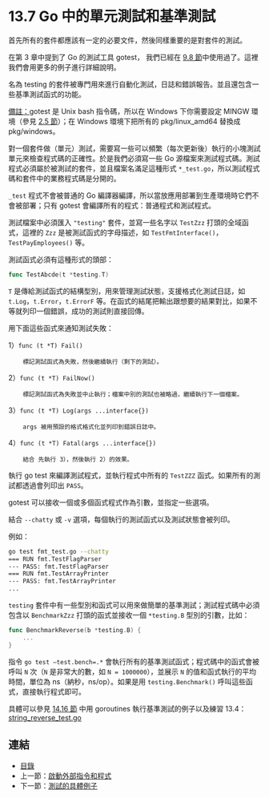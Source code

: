 # 13.7 Go 中的單元測試和基準測試

首先所有的套件都應該有一定的必要文件，然後同樣重要的是對套件的測試。

在第 3 章中提到了 Go 的測試工具 gotest， 我們已經在 [9.8 節](09.8.md)中使用過了。這裡我們會用更多的例子進行詳細說明。

名為 testing 的套件被專門用來進行自動化測試，日誌和錯誤報告。並且還包含一些基準測試函式的功能。

<u>備註：</u>gotest 是 Unix bash 指令碼，所以在 Windows 下你需要設定 MINGW 環境（參見 [2.5 節](02.5.md)）；在 Windows 環境下把所有的 pkg/linux_amd64 替換成 pkg/windows。

對一個套件做（單元）測試，需要寫一些可以頻繁（每次更新後）執行的小塊測試單元來檢查程式碼的正確性。於是我們必須寫一些 Go 源檔案來測試程式碼。測試程式必須屬於被測試的套件，並且檔案名滿足這種形式 `*_test.go`，所以測試程式碼和套件中的業務程式碼是分開的。

`_test` 程式不會被普通的 Go 編譯器編譯，所以當放應用部署到生產環境時它們不會被部署；只有 gotest 會編譯所有的程式：普通程式和測試程式。

測試檔案中必須匯入 `"testing"` 套件，並寫一些名字以 `TestZzz` 打頭的全域函式，這裡的 `Zzz` 是被測試函式的字母描述，如 `TestFmtInterface()`，`TestPayEmployees()` 等。

測試函式必須有這種形式的頭部：

```go
func TestAbcde(t *testing.T)
```

`T` 是傳給測試函式的結構型別，用來管理測試狀態，支援格式化測試日誌，如 `t.Log`，`t.Error`，`t.ErrorF` 等。在函式的結尾把輸出跟想要的結果對比，如果不等就列印一個錯誤，成功的測試則直接回傳。

用下面這些函式來通知測試失敗：

1）```func (t *T) Fail()```

		標記測試函式為失敗，然後繼續執行（剩下的測試）。

2）```func (t *T) FailNow()```

		標記測試函式為失敗並中止執行；檔案中別的測試也被略過，繼續執行下一個檔案。

3）```func (t *T) Log(args ...interface{})```

		args 被用預設的格式格式化並列印到錯誤日誌中。

4）```func (t *T) Fatal(args ...interface{})```

		結合 先執行 3），然後執行 2）的效果。

執行 go test 來編譯測試程式，並執行程式中所有的 `TestZZZ` 函式。如果所有的測試都透過會列印出 `PASS`。

gotest 可以接收一個或多個函式程式作為引數，並指定一些選項。

結合 `--chatty` 或 `-v` 選項，每個執行的測試函式以及測試狀態會被列印。

例如：

```bash
go test fmt_test.go --chatty
=== RUN fmt.TestFlagParser
--- PASS: fmt.TestFlagParser
=== RUN fmt.TestArrayPrinter
--- PASS: fmt.TestArrayPrinter
...
```

`testing` 套件中有一些型別和函式可以用來做簡單的基準測試；測試程式碼中必須包含以 `BenchmarkZzz` 打頭的函式並接收一個 `*testing.B` 型別的引數，比如：

```go
func BenchmarkReverse(b *testing.B) {
	...
}
```

指令 ```go test –test.bench=.*``` 會執行所有的基準測試函式；程式碼中的函式會被呼叫 `N` 次（`N` 是非常大的數，如 `N = 1000000`），並展示 `N` 的值和函式執行的平均時間，單位為 ns（納秒，ns/op）。如果是用 `testing.Benchmark()` 呼叫這些函式，直接執行程式即可。

具體可以參見 [14.16 節](14.16.md) 中用 goroutines 執行基準測試的例子以及練習 13.4：[string_reverse_test.go](exercises/chapter_13/string_reverse_test.go)

## 連結

- [目錄](directory.md)
- 上一節：[啟動外部指令和程式](13.6.md)
- 下一節：[測試的具體例子](13.8.md)
